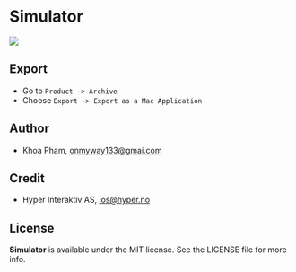 # Simulator

![](Screenshots/simulator.png)

## Export

- Go to `Product -> Archive`
- Choose `Export -> Export as a Mac Application`

## Author

- Khoa Pham, onmyway133@gmai.com

## Credit

- Hyper Interaktiv AS, ios@hyper.no

## License

**Simulator** is available under the MIT license. See the LICENSE file for more info.
